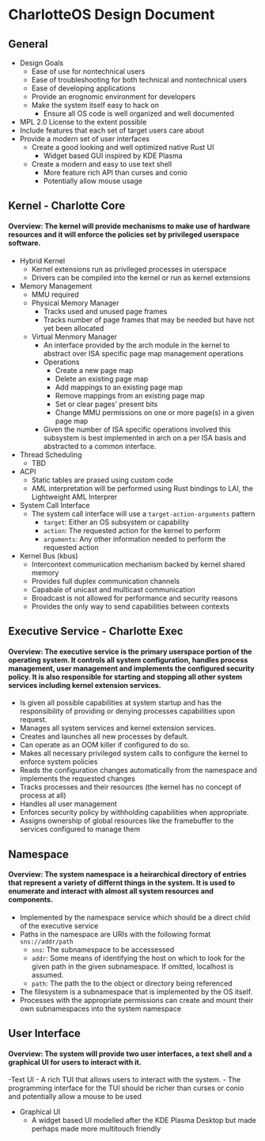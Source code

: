 # CharlotteOS Design Document

## General

- Design Goals
	- Ease of use for nontechnical users
	- Ease of troubleshooting for both technical and nontechnical users
	- Ease of developing applications
	- Provide an erognomic environment for developers
	- Make the system itself easy to hack on
		- Ensure all OS code is well organized and well documented
- MPL 2.0 License to the extent possible
- Include features that each set of target users care about
- Provide a modern set of user interfaces
	- Create a good looking and well optimized native Rust UI
		- Widget based GUI inspired by KDE Plasma
	- Create a modern and easy to use text shell
		- More feature rich API than curses and conio
		- Potentially allow mouse usage

## Kernel - Charlotte Core

#### Overview: The kernel will provide mechanisms to make use of hardware resources and it will enforce the policies set by privileged userspace software.

- Hybrid Kernel
	- Kernel extensions run as privileged processes in userspace
	- Drivers can be compiled into the kernel or run as kernel extensions
- Memory Management
	- MMU required
	- Physical Memory Manager
		- Tracks used and unused page frames
		- Tracks number of page frames that may be needed but have not yet been allocated
	- Virtual Menmory Manager
		- An interface provided by the arch module in the kernel to abstract over ISA specific page map management operations
		- Operations
			- Create a new page map
			- Delete an existing page map
			- Add mappings to an existing page map
			- Remove mappings from an existing page map
			- Set or clear pages' present bits
			- Change MMU permissions on one or more page(s) in a given page map
		- Given the number of ISA specific operations involved this subsystem is best implemented in arch on a per ISA basis
		and abstracted to a common interface.
- Thread Scheduling
	- TBD
- ACPI
	- Static tables are prased using custom code
	- AML interpretation will be performed using Rust bindings to LAI, the Lightweight AML Interprer
- System Call Interface
	- The system call interface will use a `target-action-arguments` pattern
		- `target`: Either an OS subsystem or capability
		- `action`: The requested action for the kernel to perform
		- `arguments`: Any other information needed to perform the requested action
- Kernel Bus (kbus)
	- Intercontext communication mechanism backed by kernel shared memory
	- Provides full duplex communication channels
	- Capabale of unicast and multicast communication
	- Broadcast is not allowed for performance and security reasons
	- Provides the only way to send capabilities between contexts

## Executive Service - Charlotte Exec

#### Overview: The executive service is the primary userspace portion of the operating system. It controls all system configuration, handles process management, user management and implements the configured security policy. It is also responsible for starting and stopping all other system services including kernel extension services.
- Is given all possible capabilities at system startup and has the responsibility of providing or denying processes capabilities upon request.
- Manages all system services and kernel extension services.
- Creates and launches all new processes by default.
- Can operate as an OOM killer if configured to do so.
- Makes all necessary privileged system calls to configure the kernel to enforce system policies
- Reads the configuration changes automatically from the namespace and implements the requested changes
- Tracks processes and their resources (the kernel has no concept of process at all)
- Handles all user management
- Enforces security policy by withholding capabilities when appropriate.
- Assigns ownership of global resources like the framebuffer to the services configured to manage them

## Namespace

#### Overview: The system namespace is a heirarchical directory of entries that represent a variety of differnt things in the system. It is used to enumerate and interact with almost all system resources and components.

- Implemented by the namespace service which should be a direct child of the executive service
- Paths in the namespace are URIs with the following format `sns://addr/path`
	- `sns`: The subnamespace to be accessessed
	- `addr`: Some means of identifying the host on which to look for the given path in the given subnamespace. If omitted, localhost is assumed.
	- `path`: The path the to the object or directory being referenced
- The filesystem is a subnamespace that is implemented by the OS itself.
- Processes with the appropriate permissions can create and mount their own subnamespaces into the system namespace

## User Interface

#### Overview: The system will provide two user interfaces, a text shell and a graphical UI for users to interact with it.

-Text UI
	- A rich TUI that allows users to interact with the system.
	- The programming interface for the TUI should be richer than curses or conio and potentially allow a mouse to be used
- Graphical UI
	- A widget based UI modelled after the KDE Plasma Desktop but made perhaps made more multitouch friendly
